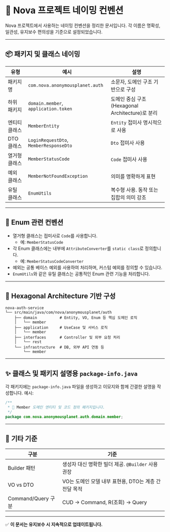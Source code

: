 
# 🌌 Nova 프로젝트 네이밍 컨벤션

Nova 프로젝트에서 사용하는 네이밍 컨벤션을 정리한 문서입니다. 각 이름은 명확성, 일관성, 유지보수 편의성을 기준으로 설정되었습니다.

---

## 📦 패키지 및 클래스 네이밍

| 유형          | 예시                              | 설명 |
|---------------|-----------------------------------|------|
| 패키지명       | `com.nova.anonymousplanet.auth`  | 소문자, 도메인 구조 기반으로 구성 |
| 하위 패키지    | `domain.member`, `application.token` | 도메인 중심 구조(Hexagonal Architecture)로 분리 |
| 엔티티 클래스 | `MemberEntity`                    | `Entity` 접미사 명시적으로 사용 |
| DTO 클래스     | `LoginRequestDto`, `MemberResponseDto` | `Dto` 접미사 사용 |
| 열거형 클래스 | `MemberStatusCode`                | `Code` 접미사 사용 |
| 예외 클래스   | `MemberNotFoundException`         | 의미를 명확하게 표현 |
| 유틸 클래스   | `EnumUtils`                       | 복수형 사용. 동작 또는 집합의 의미 강조 |

---

## 🔁 Enum 관련 컨벤션

- 열거형 클래스는 접미사로 `Code`를 사용합니다.
  - 예: `MemberStatusCode`
- 각 Enum 클래스에는 내부에 `AttributeConverter`를 `static class`로 정의합니다.
  - 예: `MemberStatusCodeConverter`
- 예외는 공통 베이스 예외를 사용하여 처리하며, 커스텀 예외를 정의할 수 있습니다.
- `EnumUtils`와 같은 유틸 클래스는 공통적인 Enum 관련 기능을 처리합니다.

---

## 🧱 Hexagonal Architecture 기반 구성

```
nova-auth-service
└── src/main/java/com/nova/anonymousplanet/auth
    ├── domain          # Entity, VO, Enum 등 핵심 도메인 로직
    │   └── member
    ├── application     # UseCase 및 서비스 로직
    │   └── member
    ├── interfaces      # Controller 및 외부 요청 처리
    │   └── rest
    └── infrastructure  # DB, 외부 API 연동 등
        └── member
```

---

## ✨ 클래스 및 패키지 설명용 `package-info.java`

각 패키지에는 `package-info.java` 파일을 생성하고 이모지와 함께 간결한 설명을 작성합니다. 예시:

```java
/**
 * 🧠 Member 도메인 엔티티 및 코드 정의 패키지입니다.
 */
package com.nova.anonymousplanet.auth.domain.member;
```

---

## 📌 기타 기준

| 구분        | 기준 |
|-------------|------|
| Builder 패턴 | 생성자 대신 명확한 빌더 제공. `@Builder` 사용 권장 |
| VO vs DTO   | VO는 도메인 모델 내부 표현용, DTO는 계층 간 전달 목적 |
| Command/Query 구분 | CUD → Command, R(조회) → Query |

---

✅ **이 문서는 유지보수 시 지속적으로 업데이트됩니다.**

